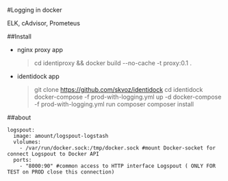 #Logging in docker

ELK, cAdvisor, Prometeus

##Install
- nginx proxy app 
    > cd identiproxy && docker build --no-cache -t proxy:0.1 .
- identidock app
    > git clone https://github.com/skvoz/identidock
    > cd identidock
    > docker-compose -f prod-with-logging.yml up -d
    > docker-compose -f prod-with-logging.yml run composer composer install


##about
```
logspout:
  image: amount/logspout-logstash
  vlolumes:
    - /var/run/docker.sock:/tmp/docker.sock #mount Docker-socket for connect Logspout to Docker API
  ports:
    - "8000:90" #common access to HTTP interface Logspout ( ONLY FOR TEST on PROD close this connection)
```